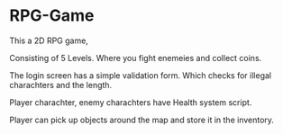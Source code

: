 # RPG-Game

This a  2D RPG game, 
 
 Consisting of 5 Levels. Where you fight enemeies and collect coins.
 
 The login screen has a simple validation form. Which checks for illegal charachters and the length.

Player charachter, enemy charachters have Health system script.  

Player can pick up objects around the map and store it in the inventory.
 


